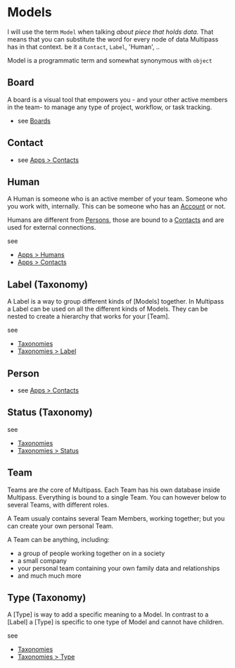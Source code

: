 # Models 
I will use the term `Model` when talking _about piece that holds data_. That means that you can substitute the word for every node of data Multipass has in that context. be it a `Contact`, `Label`, 'Human', ..

Model is a programmatic term and somewhat synonymous with `object`

## Board
A board is a visual tool that empowers you - and your other active members in the team- to manage any type of project, workflow, or task tracking.

- see [Boards](../guide/boards/introduction)

## Contact
- see [Apps > Contacts](../guide/apps/contacts/models/contact) 

## Human
A Human is someone who is an active member of your team. Someone who you work with, internally. This can be someone who has an [Account](#account) or not.

Humans are different from [Persons](#person), those are bound to a [Contacts](#contact) and are used for external connections.

see
- [Apps > Humans](../guide/apps/humans/introduction)
- [Apps > Contacts](../guide/apps/contacts/introduction)

## Label (Taxonomy)
A Label is a way to group different kinds of [Models] together. 
In Multipass a Label can be used on all the different kinds of Models.
They can be nested to create a hierarchy that works for your [Team]. 

see
- [Taxonomies](../guide/taxonomies/introduction)
- [Taxonomies > Label](../guide/taxonomies/models/label)


## Person
- see [Apps > Contacts](../guide/apps/contacts/models/person)

## Status (Taxonomy)

see 
- [Taxonomies](../guide/taxonomies/introduction)
- [Taxonomies > Status](../guide/taxonomies/models/status)

## Team
Teams are _the_ core of Multipass. Each Team has his own database inside Multipass. Everything is bound to a single Team. You can however below to several Teams, with different roles.

A Team usualy contains several Team Members, working together; but you can create your own personal Team.

A Team can be anything, including:
- a group of people working together on in a society
- a small company
- your personal team containing your own family data and relationships
- and much much more

## Type (Taxonomy)
A [Type] is way to add a specific meaning to a Model.
In contrast to a [Label] a [Type] is specific to one type of Model and cannot have children.

see
- [Taxonomies](../guide/taxonomies/introduction)
- [Taxonomies > Type](../guide/taxonomies/models/type)

